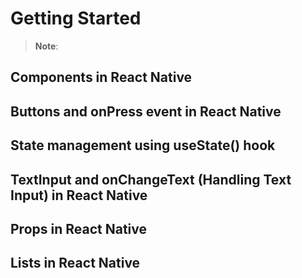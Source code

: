 # Getting Started

>**Note**: 


## Components in React Native
## Buttons and onPress event in React Native
## State management using useState() hook
## TextInput and onChangeText (Handling Text Input) in React Native
## Props in React Native
## Lists in React Native
